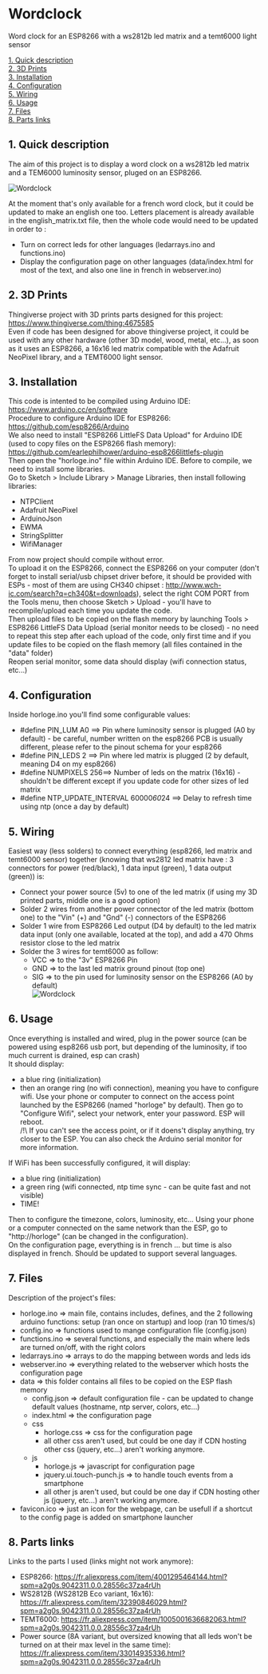# Wordclock
Word clock for an ESP8266 with a ws2812b led matrix and a temt6000 light sensor
  
[1. Quick description](#1-quick-description)  
[2. 3D Prints](#2-3d-prints)  
[3. Installation](#3-installation)  
[4. Configuration](#4-configuration)  
[5. Wiring](#5-wiring)  
[6. Usage](#6-usage)  
[7. Files](#7-files)  
[8. Parts links](#8-parts-links)  
  
## 1. Quick description
The aim of this project is to display a word clock on a ws2812b led matrix and a TEM6000 luminosity sensor, pluged on an ESP8266.  
  
![Wordclock](https://github.com/icalmels/wordclock/blob/master/Photos/20201205_143304.jpg?raw=true)
  
At the moment that's only available for a french word clock, but it could be updated to make an english one too. Letters placement is already available in the english_matrix.txt file, then the whole code would need to be updated in order to :  
- Turn on correct leds for other languages (ledarrays.ino and functions.ino)  
- Display the configuration page on other languages (data/index.html for most of the text, and also one line in french in webserver.ino)  

## 2. 3D Prints
Thingiverse project with 3D prints parts designed for this project: https://www.thingiverse.com/thing:4675585  
Even if code has been designed for above thingiverse project, it could be used with any other hardware (other 3D model, wood, metal, etc...), as soon as it uses an ESP8266, a 16x16 led matrix compatible with the Adafruit NeoPixel library, and a TEMT6000 light sensor.  
  
## 3. Installation
This code is intented to be compiled using Arduino IDE: https://www.arduino.cc/en/software  
Procedure to configure Arduino IDE for ESP8266: https://github.com/esp8266/Arduino  
We also need to install "ESP8266 LittleFS Data Upload" for Arduino IDE (used to copy files on the ESP8266 flash memory): https://github.com/earlephilhower/arduino-esp8266littlefs-plugin  
Then open the "horloge.ino" file within Arduino IDE. Before to compile, we need to install some libraries.  
Go to Sketch > Include Library > Manage Libraries, then install following libraries:  
- NTPClient  
- Adafruit NeoPixel  
- ArduinoJson  
- EWMA  
- StringSplitter  
- WifiManager  
  
From now project should compile without error.  
To upload it on the ESP8266, connect the ESP8266 on your computer (don't forget to install serial/usb chipset driver before, it should be provided with ESPs - most of them are using CH340 chipset : http://www.wch-ic.com/search?q=ch340&t=downloads), select the right COM PORT from the Tools menu, then choose Sketch > Upload - you'll have to recompile/upload each time you update the code.  
Then upload files to be copied on the flash memory by launching Tools > ESP8266 LittleFS Data Upload (serial monitor needs to be closed) - no need to repeat this step after each upload of the code, only first time and if you update files to be copied on the flash memory (all files contained in the "data" folder)  
Reopen serial monitor, some data should display (wifi connection status, etc...)  
  
## 4. Configuration
Inside horloge.ino you'll find some configurable values:  
- #define PIN_LUM     A0 ==> Pin where luminosity sensor is plugged (A0 by default) - be careful, number written on the esp8266 PCB is usually different, please refer to the pinout schema for your esp8266  
- #define PIN_LEDS    2  ==> Pin where led matrix is plugged (2 by default, meaning D4 on my esp8266)  
- #define NUMPIXELS   256==> Number of leds on the matrix (16x16) - shouldn't be different except if you update code for other sizes of led matrix  
- #define NTP_UPDATE_INTERVAL 60000*60*24 ==> Delay to refresh time using ntp (once a day by default)  
  
## 5. Wiring
Easiest way (less solders) to connect everything (esp8266, led matrix and temt6000 sensor) together (knowing that ws2812 led matrix have : 3 connectors for power (red/black), 1 data input (green), 1 data output (green)) is:  
- Connect your power source (5v) to one of the led matrix (if using my 3D printed parts, middle one is a good option)  
- Solder 2 wires from another power connector of the led matrix (bottom one) to the "Vin" (+) and "Gnd" (-) connectors of the ESP8266  
- Solder 1 wire from ESP8266 Led output (D4 by default) to the led matrix data input (only one available, located at the top), and add a 470 Ohms resistor close to the led matrix  
- Solder the 3 wires for temt6000 as follow:  
	- VCC => to the "3v" ESP8266 Pin  
	- GND => to the last led matrix ground pinout (top one)  
	- SIG => to the pin used for luminosity sensor on the ESP8266 (A0 by default)  
![Wordclock](https://github.com/icalmels/wordclock/blob/master/Photos/20201205_142826.jpg?raw=true)
	
## 6. Usage
Once everything is installed and wired, plug in the power source (can be powered using esp8266 usb port, but depending of the luminosity, if too much current is drained, esp can crash)  
It should display:  
- a blue ring (initialization)  
- then an orange ring (no wifi connection), meaning you have to configure wifi. Use your phone or computer to connect on the access point launched by the ESP8266 (named "horloge" by default). Then go to "Configure Wifi", select your network, enter your password. ESP will reboot.  
/!\ If you can't see the access point, or if it doens't display anything, try closer to the ESP. You can also check the Arduino serial monitor for more information.
  
If WiFi has been successfully configured, it will display:  
- a blue ring (initialization)  
- a green ring (wifi connected, ntp time sync - can be quite fast and not visible)  
- TIME!  
  
Then to configure the timezone, colors, luminosity, etc... Using your phone or a computer connected on the same network than the ESP, go to "http://horloge" (can be changed in the configuration).  
On the configuration page, everything is in french ... but time is also displayed in french. Should be updated to support several languages.

## 7. Files
Description of the project's files:  
- horloge.ino   => main file, contains includes, defines, and the 2 following arduino functions: setup (ran once on startup) and loop (ran 10 times/s)  
- config.ino    => functions used to mange configuration file (config.json)  
- functions.ino => several functions, and especially the main where leds are turned on/off, with the right colors  
- ledarrays.ino => arrays to do the mapping between words and leds ids  
- webserver.ino => everything related to the webserver which hosts the configuration page  
- data			=> this folder contains all files to be copied on the ESP flash memory  
	- config.json => default configuration file - can be updated to change default values (hostname, ntp server, colors, etc...)  
	- index.html  => the configuration page  
	- css  
		- horloge.css => css for the configuration page  
		- all other css aren't used, but could be one day if CDN hosting other css (jquery, etc...) aren't working anymore.  
	- js  
		- horloge.js => javascript for configuration page  
		- jquery.ui.touch-punch.js => to handle touch events from a smartphone  
		- all other js aren't used, but could be one day if CDN hosting other js (jquery, etc...) aren't working anymore.  
- favicon.ico 	=> just an icon for the webpage, can be usefull if a shortcut to the config page is added on smartphone launcher  
  
## 8. Parts links
Links to the parts I used (links might not work anymore):  
- ESP8266: https://fr.aliexpress.com/item/4001295464144.html?spm=a2g0s.9042311.0.0.28556c37za4rUh  
- WS2812B (WS2812B Eco variant, 16x16): https://fr.aliexpress.com/item/32390846029.html?spm=a2g0s.9042311.0.0.28556c37za4rUh  
- TEMT6000: https://fr.aliexpress.com/item/1005001636682063.html?spm=a2g0s.9042311.0.0.28556c37za4rUh  
- Power source (8A variant, but oversized knowing that all leds won't be turned on at their max level in the same time): https://fr.aliexpress.com/item/33014935336.html?spm=a2g0s.9042311.0.0.28556c37za4rUh  